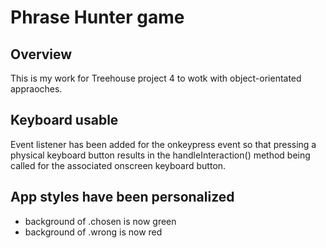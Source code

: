 # Phrase Hunter game
## Overview
This is my work for Treehouse project 4 to wotk with object-orientated appraoches.
 
## Keyboard usable
Event listener has been added for the onkeypress event so that pressing a physical keyboard button results in the handleInteraction() method being called for the associated onscreen keyboard button.

## App styles have been personalized 
- background of .chosen is now green
- background of .wrong is now red